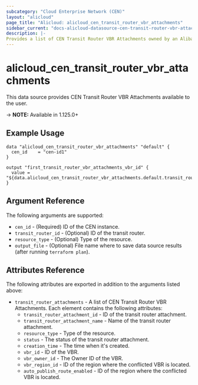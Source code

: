 ```yaml
---
subcategory: "Cloud Enterprise Network (CEN)"
layout: "alicloud"
page_title: "Alicloud: alicloud_cen_transit_router_vbr_attachments"
sidebar_current: "docs-alicloud-datasource-cen-transit-router-vbr-attachments"
description: |-
Provides a list of CEN Transit Router VBR Attachments owned by an Alibaba Cloud account.
---
```


# alicloud\_cen\_transit\_router\_vbr\_attachments

This data source provides CEN Transit Router VBR Attachments available to the user.

-> **NOTE:** Available in 1.125.0+

## Example Usage

```
data "alicloud_cen_transit_router_vbr_attachments" "default" {
  cen_id    = "cen-id1"
}

output "first_transit_router_vbr_attachments_vbr_id" {
  value = "${data.alicloud_cen_transit_router_vbr_attachments.default.transit_router_attachments.0.vbr_id}"
}
```

## Argument Reference

The following arguments are supported:

* `cen_id` - (Required) ID of the CEN instance.
* `transit_router_id` - (Optional) ID of the transit router.
* `resource_type` - (Optional) Type of the resource.
* `output_file` - (Optional) File name where to save data source results (after running `terraform plan`).

## Attributes Reference

The following attributes are exported in addition to the arguments listed above:

* `transit_router_attachments` - A list of CEN Transit Router VBR Attachments. Each element contains the following attributes:
    * `transit_router_attachment_id` - ID of the transit router attachment.
    * `transit_router_attachment_name` - Name of the transit router attachment.
    * `resource_type` - Type of the resource.
    * `status` - The status of the transit router attachment.
    * `creation_time` - The time when it's created.
    * `vbr_id` - ID of the VBR.
    * `vbr_owner_id` - The Owner ID of the VBR.
    * `vbr_region_id` - ID of the region where the conflicted VBR is located.
    * `auto_publish_route_enabled` - ID of the region where the conflicted VBR is located.
